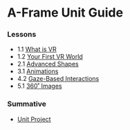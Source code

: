 # A-Frame Unit Guide

### Lessons
- 1.1 [What is VR](what-is-vr.md)
- 1.2 [Your First VR World](your-first-vr-world.md)
- 2.1 [Advanced Shapes](advanced-shapes.md)
- 3.1 [Animations](animations.md)
- 4.2 [Gaze-Based Interactions](gaze-based-interactions.md)
- 5.1 [360˚ Images](360-degree-images.md)

### Summative
- [Unit Project](unit-project.md)
